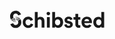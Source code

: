 <svg xmlns="http://www.w3.org/2000/svg" fill="none" viewBox="0 0 152 29" width="152px" height="29px">
  <path fill="currentColor" d="m37.818 22.576-3.725-1.272a.202.202 0 0 0-.131.02.184.184 0 0 0-.083.105c-.41 1.289-1.57 2.705-3.815 2.705s-4.473-1.72-4.473-4.783c0-3.064 2.104-4.783 4.439-4.783 1.943 0 3.012 1.092 3.51 2.276.018.07.108.124.178.107l3.851-1.343c.071-.036.107-.125.071-.197-.928-2.633-3.458-5.069-7.7-5.069-4.92 0-8.699 3.78-8.699 9.009 0 5.23 3.85 9.009 8.823 9.009 4.403 0 7.042-2.813 7.843-5.606a.124.124 0 0 0-.001-.11.111.111 0 0 0-.036-.044.12.12 0 0 0-.052-.024Zm58.447-5.069-2.405-.5c-.945-.198-1.534-.662-1.534-1.487 0-.984.946-1.702 2.139-1.702 1.676 0 2.388.95 2.692 1.846.017.107.107.143.178.107l3.423-1.343c.071-.036.107-.107.09-.178-.625-1.756-2.406-3.904-6.418-3.904-3.637 0-6.31 2.507-6.31 5.569 0 2.346 1.48 4.406 4.741 5.105l2.228.537c1.32.286 1.818.823 1.818 1.594 0 .877-.712 1.684-2.228 1.684-1.925 0-2.906-1.164-3.067-2.417 0-.09-.07-.144-.196-.125l-3.601.806a.194.194 0 0 0-.143.178c.284 1.917 2.085 5.086 7.041 5.086 4.457 0 6.578-2.83 6.578-5.605 0-2.471-1.694-4.568-5.027-5.247l.001-.004Zm27.309-7.163c-4.367 0-8.325 3.51-8.325 8.938 0 5.732 4.083 9.08 8.716 9.08 3.458 0 5.9-1.685 7.113-3.977.036-.09 0-.179-.071-.215l-3.404-1.487c-.071-.017-.161 0-.197.071-.642.986-1.747 1.648-3.404 1.648-2.299 0-4.172-1.611-4.279-3.833h11.979c.071 0 .143-.09.143-.144.036-.232.071-.788.071-1.289 0-5.444-3.137-8.794-8.342-8.794v.002Zm3.832 7.075h-7.576c.107-1.54 1.426-3.313 3.797-3.313 2.603 0 3.708 1.63 3.779 3.313Zm23.922-14.58h-4.279c-.071 0-.124.071-.124.144v9.582c-.464-.913-1.854-2.114-4.777-2.114-4.76 0-8.075 3.887-8.075 8.865 0 4.979 3.404 8.938 8.218 8.938 2.245 0 3.975-1.038 4.723-2.383l.018 1.827c0 .07.053.125.143.125h4.153a.15.15 0 0 0 .055-.01.13.13 0 0 0 .046-.032.15.15 0 0 0 .042-.102V2.98c0-.07-.071-.144-.143-.144v.002Zm-8.503 21.33c-2.388 0-4.171-1.808-4.171-4.853 0-3.044 1.836-4.817 4.171-4.817s4.207 1.755 4.207 4.783c0 3.027-1.872 4.89-4.207 4.89v-.002Zm-29.661-.249c-.303.037-.82.09-1.229.09-1.319 0-2.014-.483-2.014-1.987v-7.092h3.261c.07 0 .143-.071.143-.144v-3.78c0-.053-.071-.124-.143-.124h-3.261V5.922a.15.15 0 0 0-.042-.102.14.14 0 0 0-.102-.042h-4.189c-.107 0-.16.071-.16.144l-.017 4.96h-2.906c-.09 0-.143.072-.143.126v3.779a.136.136 0 0 0 .041.102.133.133 0 0 0 .047.031c.017.007.036.01.055.01h2.906v7.899c0 3.296 2.031 5.248 5.329 5.248 1.266 0 2.067-.215 2.495-.358a.198.198 0 0 0 .09-.179v-3.49c0-.09-.071-.162-.161-.125v-.004ZM77.995 10.415c-2.513 0-4.35 1.11-5.115 2.31V2.98a.138.138 0 0 0-.088-.133.149.149 0 0 0-.055-.01h-4.225a.154.154 0 0 0-.143.143v24.7a.14.14 0 0 0 .088.133c.017.007.036.01.055.01h4.153c.09 0 .143-.053.143-.143v-1.917c.891 1.45 2.673 2.49 5.008 2.49 4.83 0 8.004-3.85 8.004-8.972s-2.87-8.865-7.826-8.865h.001ZM77.05 24.17c-2.335 0-4.278-1.792-4.278-4.854 0-3.061 1.943-4.853 4.278-4.853 2.335 0 4.153 1.738 4.153 4.853 0 3.116-1.818 4.854-4.153 4.854ZM64.323 10.88h-4.296c-.09 0-.143.071-.143.125V27.68c0 .09.053.143.143.143h4.296a.137.137 0 0 0 .102-.042.14.14 0 0 0 .041-.101V11.006c0-.054-.07-.125-.143-.125Zm-2.158-8.454c-1.55 0-2.852 1.272-2.852 2.847s1.283 2.812 2.833 2.812c1.694 0 3.013-1.47 2.78-3.135-.16-1.415-1.336-2.507-2.762-2.524h.001Zm-12.494 7.988c-1.604 0-3.494.554-4.563 1.845V2.983c0-.071-.071-.144-.143-.144h-4.296a.137.137 0 0 0-.102.042.138.138 0 0 0-.042.102V27.68c0 .09.054.143.144.143h4.296a.137.137 0 0 0 .102-.042.14.14 0 0 0 .04-.101v-9.834c-.036-1.863 1.053-3.384 3.155-3.384 2.21 0 3.12 1.577 3.12 3.457v9.76a.14.14 0 0 0 .088.133.15.15 0 0 0 .055.011h4.26c.09 0 .143-.053.143-.143V17.149c0-3.726-1.961-6.734-6.257-6.734ZM3.914 14.858a.647.647 0 0 0-.658.662c0 .171.063.338.177.466.143.161.552.52.802.735a.637.637 0 0 0 .41.143.647.647 0 0 0 .66-.662.724.724 0 0 0-.25-.52 9.467 9.467 0 0 1-.678-.608c-.125-.124-.321-.214-.464-.214l.001-.002Zm2.175 1.755a.573.573 0 0 0-.588.591c0 .251.143.43.338.537.124.071.374.161.552.232.124.054.143.054.178.054.427 0 .624-.305.624-.573a.654.654 0 0 0-.357-.574c-.445-.178-.357-.161-.481-.215a.7.7 0 0 0-.268-.054l.002.002Zm2.175.806c-.338-.054-.642.144-.642.5 0 .13.043.257.124.36a.55.55 0 0 0 .323.197c.13.03.26.048.391.054.304 0 .535-.215.535-.52a.57.57 0 0 0-.445-.537c-.107-.018-.231-.037-.284-.054h-.002Zm-2.835-3.457a.61.61 0 0 0-.625.627c0 .215.107.413.197.501.107.107.802.645.945.735.12.067.255.104.391.107a.613.613 0 0 0 .606-.608.723.723 0 0 0-.285-.574 6.368 6.368 0 0 1-.784-.608.648.648 0 0 0-.445-.178v-.002Zm4.492 3.69a.488.488 0 0 0-.498.5c0 .286.214.5.498.5a.488.488 0 0 0 .498-.5c0-.286-.213-.5-.498-.5Zm-1.854-2.169c-.464-.107-.748.125-.748.501 0 .305.177.52.41.591.392.125.535.161.642.161.303 0 .57-.232.57-.573 0-.269-.16-.466-.444-.555-.499-.144-.392-.125-.428-.125h-.002Zm1.854.342a.488.488 0 0 0-.498.5c0 .286.214.501.498.501a.488.488 0 0 0 .498-.5.488.488 0 0 0-.498-.501Zm-2.96-2.956a.599.599 0 0 0-.587.608.7.7 0 0 0 .23.483c.25.215 1.106.716 1.64.877a.588.588 0 0 0 .614-.135.594.594 0 0 0 .172-.42.637.637 0 0 0-.41-.59c-.465-.179-1-.466-1.267-.681a.591.591 0 0 0-.391-.144v.002Zm2.96 1.128a.488.488 0 0 0-.498.5c0 .286.214.501.498.501a.488.488 0 0 0 .498-.5.487.487 0 0 0-.498-.501ZM9.938.637C4.804.637.955 4.594.955 9.467c0 1.953.624 4.173 1.302 4.997.16.198.338.34.605.34.41 0 .713-.305.713-.716a.847.847 0 0 0-.107-.376c-.16-.232.107-.393.23-.178a.785.785 0 0 0 .642.359.69.69 0 0 0 .678-.681.787.787 0 0 0-.107-.394c-.177-.286.107-.393.214-.215a.772.772 0 0 0 .642.377.698.698 0 0 0 .695-.698.766.766 0 0 0-.09-.36 4.397 4.397 0 0 1-.57-2.221c0-2.561 1.763-4.407 4.117-4.407 1.925 0 3.458 1.236 3.958 3.062l4.617-1.504C17.371 3.163 14.054.637 9.938.637Zm5.99 13.503a.647.647 0 0 0 .659-.662.704.704 0 0 0-.178-.466c-.143-.16-.552-.52-.802-.734a.634.634 0 0 0-.41-.144.647.647 0 0 0-.66.662.73.73 0 0 0 .25.52c.215.16.589.52.679.608.124.125.32.215.464.215l-.002.001Zm-2.175-1.755a.573.573 0 0 0 .588-.59c0-.252-.143-.43-.338-.538-.124-.071-.374-.161-.552-.232-.124-.054-.143-.054-.177-.054-.428 0-.625.305-.625.574 0 .286.197.5.357.573.445.179.357.161.482.215a.7.7 0 0 0 .267.054l-.002-.002Zm-2.175-.806c.338.054.642-.144.642-.5a.558.558 0 0 0-.447-.556 2 2 0 0 0-.391-.054c-.304 0-.535.215-.535.52a.57.57 0 0 0 .445.537c.107.017.231.036.285.053h.002Zm2.836 3.457a.61.61 0 0 0 .624-.627.759.759 0 0 0-.197-.5 13.317 13.317 0 0 0-.945-.736.847.847 0 0 0-.391-.107.613.613 0 0 0-.606.608c0 .232.125.466.285.574.231.144.57.412.785.608a.648.648 0 0 0 .445.179v.001ZM9.92 11.347a.488.488 0 0 0 .498-.5.487.487 0 0 0-.498-.501.488.488 0 0 0-.498.5c0 .286.214.501.498.501Zm1.854 2.166c.464.108.748-.125.748-.5 0-.306-.177-.52-.41-.591-.391-.125-.534-.162-.641-.162a.564.564 0 0 0-.571.574c0 .268.16.466.445.554.498.144.391.125.427.125h.002Zm-1.854-.34a.488.488 0 0 0 .498-.5.488.488 0 0 0-.498-.501.488.488 0 0 0-.498.5c0 .287.214.502.498.502Zm2.96 2.955a.6.6 0 0 0 .588-.608.697.697 0 0 0-.231-.484c-.25-.215-1.106-.715-1.64-.877a.758.758 0 0 0-.197-.036.59.59 0 0 0-.418.172.593.593 0 0 0-.17.419c0 .305.214.52.41.59.464.18.999.467 1.266.682a.592.592 0 0 0 .391.144v-.002ZM9.92 15a.488.488 0 0 0 .498-.5.488.488 0 0 0-.498-.502.488.488 0 0 0-.498.501c0 .286.214.5.498.5Zm-.016 13.36c5.134 0 8.983-3.957 8.983-8.83 0-1.953-.624-4.172-1.3-4.997-.16-.198-.338-.34-.605-.34a.694.694 0 0 0-.713.716c0 .125.054.286.107.376.16.232-.107.393-.23.178a.785.785 0 0 0-.642-.358.69.69 0 0 0-.678.68c0 .14.038.274.107.394.177.286-.107.393-.214.215a.772.772 0 0 0-.642-.376.698.698 0 0 0-.695.698c0 .125.037.269.09.359.392.698.57 1.415.57 2.221 0 2.561-1.763 4.407-4.117 4.407-1.925 0-3.458-1.236-3.958-3.064L1.35 22.144c1.123 3.69 4.44 6.216 8.556 6.216l-.002.002Z"/>
</svg>